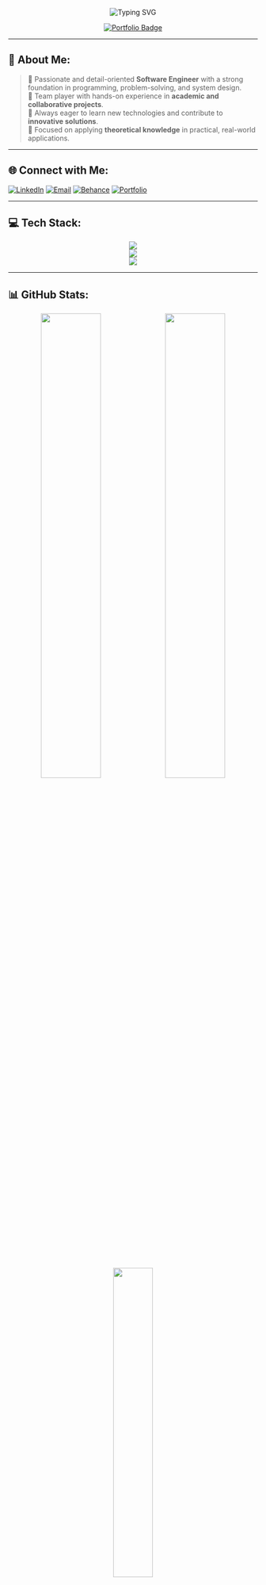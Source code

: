 <!-- Profile Header Banner -->
<p align="center">
  <img src="https://readme-typing-svg.demolab.com?font=Fira+Code&weight=500&pause=1000&center=true&vCenter=true&width=435&lines=Hi%F0%9F%91%8B%2C+I'm+Aman+Soudagar;Software+Engineer+%7C+Developer;Tech+Lover+%7C+Lifelong+Learner" alt="Typing SVG" />
</p>

<p align="center">
  <a href="https://aman-soudagar.netlify.app" target="_blank">
    <img src="https://img.shields.io/badge/Visit Portfolio-FF7139?style=for-the-badge&logo=firefox&logoColor=white" alt="Portfolio Badge" />
  </a>
</p>

---

## 💫 About Me:
> 🚀 Passionate and detail-oriented **Software Engineer** with a strong foundation in programming, problem-solving, and system design.  
> 🤝 Team player with hands-on experience in **academic and collaborative projects**.  
> 🌱 Always eager to learn new technologies and contribute to **innovative solutions**.  
> 🎯 Focused on applying **theoretical knowledge** in practical, real-world applications.  

---

## 🌐 Connect with Me:
[![LinkedIn](https://img.shields.io/badge/LinkedIn-%230077B5.svg?logo=linkedin&logoColor=white&style=for-the-badge)](https://linkedin.com/in/aman-soudagar)
[![Email](https://img.shields.io/badge/Email-D14836?logo=gmail&logoColor=white&style=for-the-badge)](mailto:amansoudagar202@gmail.com)
[![Behance](https://img.shields.io/badge/Behance-1769ff?logo=behance&logoColor=white&style=for-the-badge)](https://behance.net/amansoudagar4)
[![Portfolio](https://img.shields.io/badge/Portfolio-000000.svg?style=for-the-badge&logo=firefox&logoColor=white)](https://aman-soudagar.netlify.app)

---

## 💻 Tech Stack:

<p align="center">
  <img src="https://skillicons.dev/icons?i=py,java,js,html,css,c,php,latex,md,powershell,bash&theme=light" /><br>
  <img src="https://skillicons.dev/icons?i=django,express,mongodb,mysql,postgres,react,nodejs,fastapi,tailwind,bootstrap" /><br>
  <img src="https://skillicons.dev/icons?i=figma,canva,git,github,gitlab,docker,gcloud,aws,notion,vscode" />
</p>

---

## 📊 GitHub Stats:

<p align="center">
  <img src="https://github-readme-stats.vercel.app/api?username=Beast0686&theme=tokyonight&hide_border=false&show_icons=true&count_private=true&include_all_commits=true" width="49%"/>
  <img src="https://github-readme-streak-stats.herokuapp.com/?user=Beast0686&theme=tokyonight&hide_border=false" width="49%"/>
</p>

<p align="center">
  <img src="https://github-readme-stats.vercel.app/api/top-langs/?username=Beast0686&layout=compact&theme=tokyonight&hide_border=false" width="40%"/>
</p>

---

## 🏆 GitHub Trophies
<p align="center">
  <img src="https://github-profile-trophy.vercel.app/?username=Beast0686&theme=tokyonight&no-frame=false&no-bg=false&margin-w=10" />
</p>

---

## 📈 Contribution Activity

<p align="center">
  <img src="https://github-contributor-stats.vercel.app/api?username=Beast0686&limit=5&theme=tokyonight&combine_all_yearly_contributions=true" />
</p>

---

### ✍️ Dev Quote of the Day
<p align="center">
  <img src="https://quotes-github-readme.vercel.app/api?type=horizontal&theme=tokyonight" />
</p>

---

<!-- Visitor Count -->
<p align="center">
  <img src="https://visitcount.itsvg.in/api?id=Beast0686&label=Profile%20Views&icon=0&pretty=true" />
</p>

<!-- Footer Note -->
<p align="center">
  <i>✨ Proudly crafted with ❤️ using <a href="https://gprm.itsvg.in">GPRM</a></i>
</p>
